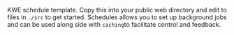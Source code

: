 KWE schedule template. Copy this into your public web directory and edit to files in `./src` to get started. Schedules allows you to set up background jobs and can be used along side with `caching`to facilitate control and feedback.
